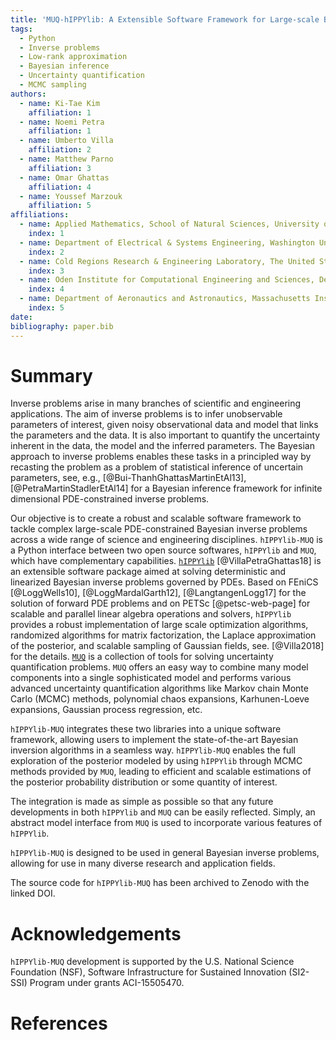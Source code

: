 ```yaml
---
title: 'MUQ-hIPPYlib: A Extensible Software Framework for Large-scale Bayesian Inverse Problems'
tags:
  - Python
  - Inverse problems
  - Low-rank approximation
  - Bayesian inference
  - Uncertainty quantification
  - MCMC sampling
authors:
  - name: Ki-Tae Kim
    affiliation: 1
  - name: Noemi Petra
    affiliation: 1
  - name: Umberto Villa
    affiliation: 2
  - name: Matthew Parno
    affiliation: 3
  - name: Omar Ghattas
    affiliation: 4
  - name: Youssef Marzouk
    affiliation: 5
affiliations:
  - name: Applied Mathematics, School of Natural Sciences, University of California, Merced
    index: 1
  - name: Department of Electrical & Systems Engineering, Washington University in St. Louis
    index: 2
  - name: Cold Regions Research & Engineering Laboratory, The United States Army Corps of Engineers
    index: 3
  - name: Oden Institute for Computational Engineering and Sciences, Department of Mechanical Engineering, and Department of Geological Sciences, The University of Texas at Austin
    index: 4
  - name: Department of Aeronautics and Astronautics, Massachusetts Institute of Technology
    index: 5
date: 
bibliography: paper.bib
---
```


# Summary

Inverse problems arise in many branches of scientific and engineering applications.
The aim of inverse problems is to infer unobservable parameters of interest, 
given noisy observational data and model that links the parameters and the data.
It is also important to quantify the uncertainty inherent in the data, the model 
and the inferred parameters.
The Bayesian approach to inverse problems enables these tasks in a principled way 
by recasting the problem as a problem of statistical inference of uncertain parameters, 
see, e.g., [@Bui-ThanhGhattasMartinEtAl13], [@PetraMartinStadlerEtAl14] for 
a Bayesian inference framework for infinite dimensional PDE-constrained inverse problems.

Our objective is to create a robust and scalable software framework to tackle 
complex large-scale PDE-constrained Bayesian inverse problems across a wide range 
of science and engineering disciplines. 
`hIPPYlib-MUQ` is a Python interface between two open source softwares, `hIPPYlib` and `MUQ`, 
which have complementary capabilities. 
[`hIPPYlib`](https://hippylib.github.io) [@VillaPetraGhattas18] is an extensible 
software package aimed at solving deterministic and linearized Bayesian inverse 
problems governed by PDEs.
Based on FEniCS [@LoggWells10], [@LoggMardalGarth12], [@LangtangenLogg17] for 
the solution of forward PDE problems and on PETSc [@petsc-web-page] for scalable 
and parallel linear algebra operations and solvers, `hIPPYlib` provides a robust 
implementation of large scale optimization algorithms, randomized algorithms for
matrix factorization, the Laplace approximation of the posterior, and scalable
sampling of Gaussian fields, see. [@Villa2018] for the details.
[`MUQ`](http://muq.mit.edu/) is a collection of tools for solving uncertainty 
quantification problems. 
`MUQ` offers an easy way to combine many model components into a single sophisticated
model and performs various advanced uncertainty quantification algorithms like 
Markov chain Monte Carlo (MCMC) methods, polynomial chaos expansions, 
Karhunen-Loeve expansions, Gaussian process regression, etc.

`hIPPYlib-MUQ` integrates these two libraries into a unique software framework, 
allowing users to implement the state-of-the-art Bayesian inversion algorithms 
in a seamless way. 
`hIPPYlib-MUQ` enables the full exploration of the posterior modeled by using `hIPPYlib`
through MCMC methods provided by `MUQ`, leading to efficient and scalable estimations
of the posterior probability distribution or some quantity of interest.

The integration is made as simple as possible so that any future developments in
both `hIPPYlib` and `MUQ` can be easily reflected.
Simply, an abstract model interface from `MUQ` is used to incorporate 
various features of `hIPPYlib`.

`hIPPYlib-MUQ` is designed to be used in general Bayesian inverse problems, 
allowing for use in many diverse research and application fields.

The source code for `hIPPYlib-MUQ` has been archived to Zenodo with the linked DOI.


# Acknowledgements

`hIPPYlib-MUQ` development is supported by the U.S. National Science Foundation (NSF), 
Software Infrastructure for Sustained Innovation (SI2-SSI) Program under grants 
ACI-15505470.

# References 
